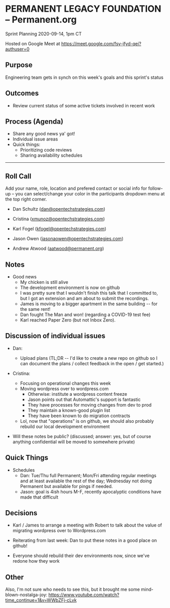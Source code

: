 # PERMANENT LEGACY FOUNDATION – Permanent.org
Sprint Planning
2020-09-14, 1pm CT

Hosted on Google Meet at https://meet.google.com/fsy-jfyd-qei?authuser=0

## Purpose
Engineering team gets in synch on this week's goals and this sprint's status

## Outcomes
- Review current status of some active tickets involved in recent work


## Process (Agenda)

- Share any good news ya' got!
- Individual issue areas
- Quick things:
    - Prioritizing code reviews
    - Sharing availability schedules

--- --- --- --- --- --- --- --- --- --- --- --- --- --- --- --- ---

## Roll Call
Add your name, role, location and prefered contact or social info for follow-up – you can select/change your color in the participants dropdown menu at the top right corner.

- Dan Schultz (dan@opentechstrategies.com)

- Cristina (xmunoz@opentechstrategies.com)

- Karl Fogel (kfogel@opentechstrategies.com)

- Jason Owen (jasonaowen@opentechstrategies.com)

- Andrew Atwood (aatwood@permanent.org)


## Notes

* Good news
    * My chicken is still alive
    * The development environment is now on github
    * I was pretty sure that I wouldn't finish this talk that I committed to, but I got an extension and am about to submit the recordings.
    * James is moving to a bigger apartment in the same building -- for the same rent!
    * Dan fought The Man and won!  (regarding a COVID-19 test fee)
    * Karl reached Paper Zero (but not Inbox Zero).


## Discussion of individual issues

* Dan:
    * Upload plans (TL;DR -- I'd like to create a new repo on github so I can document the plans / collect feedback in the open / get started.)

* Cristina:
    * Focusing on operational changes this week
    * Moving wordpress over to wordpress.com
        * Otherwise: institute a wordpress content freeze
        * Jason points out that Automattic's support is fantastic
        * They have processes for moving changes from dev to prod
        * They maintain a known-good plugin list
        * They have been known to do migration contracts
    * Lol, now that "operations" is on github, we should also probably rebuild our local development environment
* Will these notes be public?  (discussed; answer: yes, but of course anything confidential will be moved to somewhere private)

## Quick Things

* Schedules
    * Dan: Tue/Thu full Permanent; Mon/Fri attending regular meetings and at least available the rest of the day; Wednesday not doing Permanent but available for pings if needed.
    * Jason: goal is 4ish hours M-F, recently apocalyptic conditions have made that difficult


## Decisions

* Karl / James to arrange a meeting with Robert to talk about the value of migrating wordpress over to Wordpress.com

* Reiterating from last week: Dan to put these notes in a good place on github!

* Everyone should rebuild their dev environments now, since we've redone how they work


## Other
Also, I'm not sure who needs to see this, but it brought me some mind-blown-nostalga-joy: https://www.youtube.com/watch?time_continue=1&v=WWbZFj-cLvk